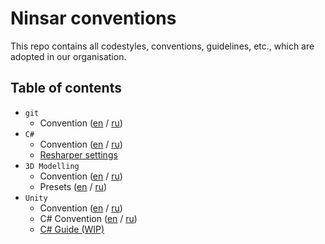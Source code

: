 # Ninsar conventions

This repo contains all codestyles, conventions, guidelines, etc., which are adopted in our organisation.

## Table of contents

- `git`
  - Convention ([en](git/git-convention.md ) / [ru](git/git-convention-ru.md))
- `C#`
  - Convention ([en](csharp/csharp-convention.md ) / [ru](csharp/csharp-convention-ru.md))
  - [Resharper settings](csharp/ninsar-codestyle.DotSettings)
- `3D Modelling`
  - Convention ([en](3d-modelling/3d-modelling-convention.md) / [ru](3d-modelling/3d-modelling-convention-ru.md))
  - Presets ([en](3d-modelling/presets.md) / [ru](3d-modelling/presets-ru.md))
- `Unity`
  - Convention ([en](unity/unity-convention.md ) / [ru](unity/unity-convention-ru.md))
  - C# Convention ([en](unity/unity-csharp-convention.md ) / [ru](unity/unity-csharp-convention-ru.md))
  - [C# Guide (WIP)](unity/unity-csharp-guide.md)
